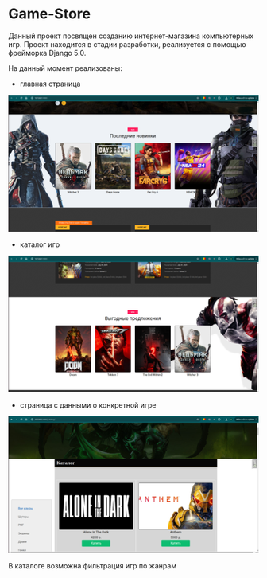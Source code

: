 # Game-Store

Данный проект посвящен созданию интернет-магазина компьютерных игр. Проект находится в стадии разработки, реализуется с помощью фрейморка Django 5.0.

На данный момент реализованы:

- главная страница

![Главная страница](./image/1.png)

- каталог игр

![Главная страница](./image/2.png)

- страница с данными о конкретной игре

![Главная страница](./image/3.png)

В каталоге возможна фильтрация игр по жанрам

